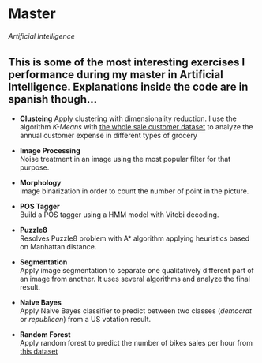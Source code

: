 # Master
###### Artificial Intelligence
This is some of the most interesting exercises I performance during my master in Artificial Intelligence. Explanations inside the code are in spanish though...
---

- **Clusteing**
    Apply clustering with dimensionality reduction. I use the algorithm _K-Means_ with [the whole sale customer dataset](https://archive.ics.uci.edu/ml/datasets/Wholesale+customers) to analyze the annual customer expense in different types of grocery

- **Image Processing**  
    Noise treatment in an image using the most popular filter for that purpose.

- **Morphology**   
   Image binarization in order to count the number of point in the picture.

- **POS Tagger**    
   Build a POS tagger using a HMM model with Vitebi decoding.

- **Puzzle8**   
   Resolves Puzzle8 problem with A* algorithm applying heuristics based on Manhattan distance.

- **Segmentation**   
   Apply image segmentation to separate one qualitatively different part of an image from another. It uses several algorithms and analyze the final result.

- **Naive Bayes**   
   Apply Naive Bayes classifier to predict between two classes (_democrat_ or _republican_) from a US votation result.

- **Random Forest**   
   Apply random forest to predict the number of bikes sales per hour from [this dataset](https://archive.ics.uci.edu/ml/datasets/Bike+Sharing+Dataset)

